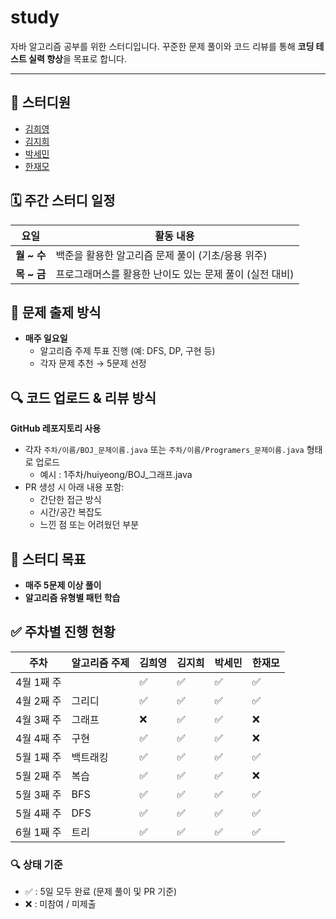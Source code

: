 # study

자바 알고리즘 공부를 위한 스터디입니다. 꾸준한 문제 풀이와 코드 리뷰를 통해 **코딩 테스트 실력 향상**을 목표로 합니다.

---

## 👥 스터디원

- [김희영](https://github.com/Huiyeongkim)
- [김지희](https://github.com/bear1230)
- [박세민](https://github.com/semInDev)  
- [한재모](https://github.com/Hanjaemo)  


## 🗓️ 주간 스터디 일정

| 요일       | 활동 내용                                               |
|------------|----------------------------------------------------------|
| **월 ~ 수** | 백준을 활용한 알고리즘 문제 풀이 (기초/응용 위주)        |
| **목 ~ 금** | 프로그래머스를 활용한 난이도 있는 문제 풀이 (실전 대비)  |


## 📌 문제 출제 방식

- **매주 일요일**
  - 알고리즘 주제 투표 진행 (예: DFS, DP, 구현 등)
  - 각자 문제 추천 → 5문제 선정


## 🔍 코드 업로드 & 리뷰 방식

**GitHub 레포지토리 사용**

- 각자 `주차/이름/BOJ_문제이름.java`  또는 `주차/이름/Programers_문제이름.java`  형태로 업로드
    - 예시 : 1주차/huiyeong/BOJ_그래프.java
- PR 생성 시 아래 내용 포함:
    - 간단한 접근 방식
    - 시간/공간 복잡도
    - 느낀 점 또는 어려웠던 부분

## 🎯 스터디 목표
- **매주 5문제 이상 풀이**
- **알고리즘 유형별 패턴 학습**


## ✅ 주차별 진행 현황

| 주차        | 알고리즘 주제 | 김희영 | 김지희 | 박세민 | 한재모 |
|-------------|----------------|--------|--------|--------|--------|
| 4월 1째 주 |         |   ✅ |   ✅ |    ✅ | ✅     |✅
| 4월 2째 주 |   그리디   |    ✅     |   ✅      |       ✅  |   ✅      |
| 4월 3째 주 |   그래프   |    ❌     |   ✅      |       ✅  |   ❌      |
| 4월 4째 주 |   구현   |   ✅     |   ✅      |       ✅  |   ❌      |
| 5월 1째 주 |   백트래킹   |    ✅     |   ✅       |    ✅      |   ✅       |
| 5월 2째 주 |   복습   |    ✅     |   ✅       |    ✅      |   ❌      |
| 5월 3째 주 |   BFS   |    ✅     |   ✅       |    ✅      |   ✅      |
| 5월 4째 주 |   DFS   |    ✅     |   ✅       |    ✅      |   ✅      |
| 6월 1째 주 |   트리   |    ✅     |   ✅       |    ✅      |   ✅      |



### 🔍 상태 기준
- ✅ : 5일 모두 완료 (문제 풀이 및 PR 기준)
- ❌ : 미참여 / 미제출



